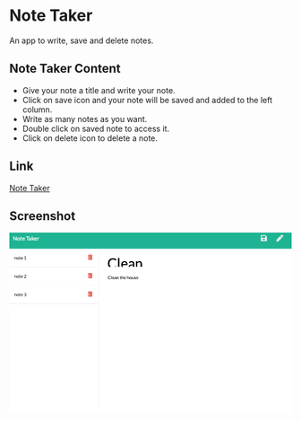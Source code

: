 # Note Taker

An app to write, save and delete notes.

## Note Taker Content

* Give your note a title and write your note.
* Click on save icon and your note will be saved and added to the left column.
* Write as many notes as you want.
* Double click on saved note to access it.
* Click on delete icon to delete a note.





## Link


[Note Taker](https://new-app-that-notes.herokuapp.com/notes)



## Screenshot


![Application Screenshot](https://github.com/jaimecedillo/note-taker/blob/main/screenshot.png)
